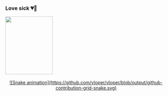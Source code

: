 ### Love sick 💔💊

<div>
  <a href="https://github.com/vloper">
  <img align="center" width="148" height="180" src="https://media.tenor.com/images/345118c1778f5712721de1c8e17f7a4f/tenor.gif">
</div>
 <br>
<div  align="center"> 
 ![Snake animation](https://github.com/vloper/vloper/blob/output/github-contribution-grid-snake.svg)
</div>
